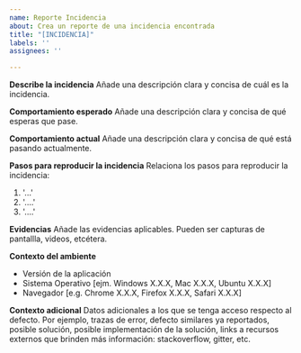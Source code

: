 ```yaml
---
name: Reporte Incidencia
about: Crea un reporte de una incidencia encontrada
title: "[INCIDENCIA]"
labels: ''
assignees: ''

---
```


**Describe la incidencia**
Añade una descripción clara y concisa de cuál es la incidencia.

**Comportamiento esperado**
Añade una descripción clara y concisa de qué esperas que pase.

**Comportamiento actual**
Añade una descripción clara y concisa de qué está pasando actualmente.

**Pasos para reproducir la incidencia**
Relaciona los pasos para reproducir la incidencia:
1. '...'
2. '....'
3. '....'

**Evidencias**
Añade las evidencias aplicables. Pueden ser capturas de pantallla, videos, etcétera.

**Contexto del ambiente**
 - Versión de la aplicación
 - Sistema Operativo [ejm. Windows X.X.X, Mac X.X.X, Ubuntu X.X.X]
 - Navegador [e.g. Chrome X.X.X, Firefox X.X.X, Safari X.X.X]

**Contexto adicional**
Datos adicionales a los que se tenga acceso respecto al defecto. Por ejemplo, trazas de error, defecto similares ya reportados, posible solución, posible implementación de la solución, links a recursos externos que brinden más información: stackoverflow, gitter, etc.
